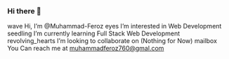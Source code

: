 ### Hi there 👋
wave Hi, I’m @Muhammad-Feroz
eyes I’m interested in Web Development
seedling I’m currently learning Full Stack Web Development
revolving_hearts I’m looking to collaborate on (Nothing for Now)
mailbox You Can reach me at muhammadferoz760@gmal.com
